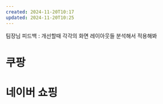 ```yaml
---
created: 2024-11-20T10:17
updated: 2024-11-20T10:25
---
```

팀장님 피드백 : 개선할때 각각의 화면 레이아웃들 분석해서 적용해봐

# 쿠팡
# 네이버 쇼핑
